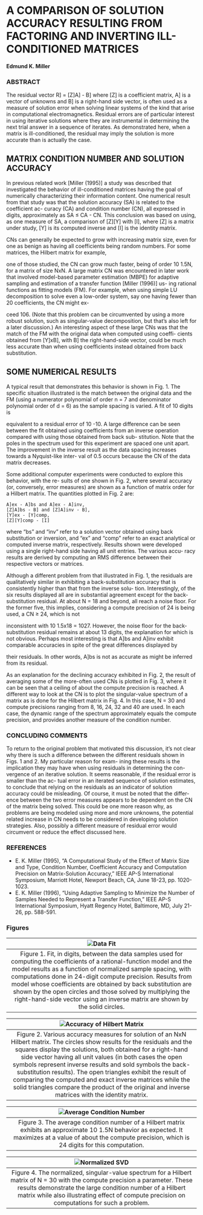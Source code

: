 # A COMPARISON OF SOLUTION ACCURACY RESULTING FROM FACTORING AND INVERTING ILL-CONDITIONED MATRICES

#### Edmund K. Miller

### ABSTRACT

The residual vector R] = [Z]A] - B] where [Z] is a coefficient matrix, A] is a vector of unknowns and
B] is a right-hand side vector, is often used as a measure of solution error when solving linear
systems of the kind that arise in computational electromagnetics. Residual errors are of particular
interest in using iterative solutions where they are instrumental in determining the next trial answer
in a sequence of iterates. As demonstrated here, when a matrix is ill-conditioned, the residual
may imply the solution is more accurate than is actually the case.

## MATRIX CONDITION NUMBER AND SOLUTION ACCURACY

In previous related work [Miller (1995)] a study was described that investigated the behavior of
ill-conditioned matrices having the goal of numerically characterizing their information content. One
numerical result from that study was that the solution accuracy (SA) is related to the coefficient ac-
curacy (CA) and condition number (CN), all expressed in digits, approximately as SA ≤ CA -
CN. This conclusion was based on using, as one measure of SA, a comparison of [Z][Y] with [I],
where [Z] is a matrix under study, [Y] is its computed inverse and [I] is the identity matrix.

CNs can generally be expected to grow with increasing matrix size, even for one as benign as
having all coefficients being random numbers. For some matrices, the Hilbert matrix for example,

one of those studied, the CN can grow much faster, being of order 10 1.5N, for a matrix of size
NxN. A large matrix CN was encountered in later work that involved model-based parameter
estimation (MBPE) for adaptive sampling and estimation of a transfer function [Miller (1996)] us-
ing rational functions as fitting models (FM). For example, when using simple LU decomposition
to solve even a low-order system, say one having fewer than 20 coefficients, the CN might ex-

ceed 106. (Note that this problem can be circumvented by using a more robust solution, such as
singular-value decomposition, but that’s also left for a later discussion.) An interesting aspect of
these large CNs was that the match of the FM with the original data when computed using coeffi-
cients obtained from [Y]xB], with B] the right-hand-side vector, could be much less accurate than
when using coefficients instead obtained from back substitution.


## SOME NUMERICAL RESULTS

A typical result that demonstrates this behavior is shown in Fig. 1. The specific situation illustrated
is the match between the original data and the FM (using a numerator polynomial of order n = 7
and denominator polynomial order of d = 6) as the sample spacing is varied. A fit of 10 digits is

equivalent to a residual error of 10 -10. A large difference can be seen between the fit obtained
using coefficients from an inverse operation compared with using those obtained from back sub-
stitution. Note that the poles in the spectrum used for this experiment are spaced one unit apart.
The improvement in the inverse result as the data spacing increases towards a Nyquist-like inter-
val of 0.5 occurs because the CN of the data matrix decreases.

Some additional computer experiments were conducted to explore this behavior, with the re-
sults of one shown in Fig. 2, where several accuracy (or, conversely, error measures) are shown
as a function of matrix order for a Hilbert matrix. The quantities plotted in Fig. 2 are:

```
A]ex - A]bs and A]ex - A]inv,
[Z]A]bs - B] and [Z]A]inv - B],
[Y]ex - [Y]comp,
[Z][Y]comp - [I]
```
where “bs” and “inv” refer to a solution vector obtained using back substitution or inversion, and
“ex” and “comp” refer to an exact analytical or computed inverse matrix, respectively. Results
shown were developed using a single right-hand side having all unit entries. The various accu-
racy results are derived by computing an RMS difference between their respective vectors or
matrices.

Although a different problem from that illustrated in Fig. 1, the residuals are qualitatively similar in
exhibiting a back-substitution accuracy that is consistently higher than that from the inverse solu-
tion. Interestingly, of the six results displayed all are in substantial agreement except for the
back-substitution residual. At about N = 18 and beyond, all reach a noise floor. For the former
five, this implies, considering a compute precision of 24 is being used, a CN ≥ 24, which is not

inconsistent with 10 1.5x18 = 1027. However, the noise floor for the back-substitution residual
remains at about 13 digits, the explanation for which is not obvious. Perhaps most interesting is
that A]bs and A]inv exhibit comparable accuracies in spite of the great differences displayed by

their residuals. In other words, A]bs is not as accurate as might be inferred from its residual.

As an explanation for the declining accuracy exhibited in Fig. 2, the result of averaging some of
the more-often used CNs is plotted in Fig. 3, where it can be seen that a ceiling of about the
compute precision is reached. A different way to look at the CN is to plot the singular-value
spectrum of a matrix as is done for the Hilbert matrix in Fig. 4. In this case, N = 30 and compute
precisions ranging from 8, 16, 24, 32 and 40 are used. In each case, the dynamic range of the
spectrum approximately equals the compute precision, and provides another measure of the
condition number.

### CONCLUDING COMMENTS
To return to the original problem that motivated this discussion, it’s not clear why there is such a
difference between the different residuals shown in Figs. 1 and 2. My particular reason for exam-
ining these results is the implication they may have when using residuals in determining the con-
vergence of an iterative solution. It seems reasonable, if the residual error is smaller than the ac-
tual error in an iterated sequence of solution estimates, to conclude that relying on the residuals as
an indicator of solution accuracy could be misleading. Of course, it must be noted that the differ-
ence between the two error measures appears to be dependent on the CN of the matrix being
solved. This could be one more reason why, as problems are being modeled using more and
more unknowns, the potential related increase in CN needs to be considered in developing
solution strategies. Also, possibly a different measure of residual error would circumvent or reduce
the effect discussed here.

### REFERENCES

 * E. K. Miller (1995), “A Computational Study of the Effect of Matrix Size and Type, Condition
   Number, Coefficient Accuracy and Computation Precision on Matrix-Solution Accuracy,” IEEE
   AP-S International Symposium, Marriott Hotel, Newport Beach, CA, June 18-23, pp. 1020-
   1023.
 * E. K. Miller (1996), “Using Adaptive Sampling to Minimize the Number of Samples Needed to
   Represent a Transfer Function,” IEEE AP-S International Symposium, Hyatt Regency Hotel,
   Baltimore, MD, July 21-26, pp. 588-591.

### Figures

|![Data Fit](./Fig1.png)|
|:---:|
|Figure 1. Fit, in digits, between the data samples used for computing the coefficients of a rational-function model and the model results as a function of normalized sample spacing, with computations done in 24-digit compute precision. Results from model whose coefficients are obtained by back substitution are shown by the open circles and those solved by multiplying the right-hand-side vector using an inverse matrix are shown by the solid circles.|

|![Accuracy of Hilbert Matrix](./Fig2.png)|
|:---:|
|Figure 2. Various accuracy measures for solution of an NxN Hilbert matrix. The circles show results for the residuals and the squares display the solutions, both obtained for a right-hand side vector having all unit values (in both cases the open symbols represent inverse results and sold symbols the back-substitution results). The open triangles exhibit the result of comparing the computed and exact inverse matrices while the solid triangles compare the product of the original and inverse matrices with the identity matrix.|

|![Average Condition Number](./Fig3.png)|
|:---:|
|Figure 3. The average condition number of a Hilbert matrix exhibits an approximate 10 1.5N behavior as expected. It maximizes at a value of about the compute precision, which is 24 digits for this computation.|

|![Normalized SVD](./Fig4.png)|
|:---:|
|Figure 4. The normalized, singular-value spectrum for a Hilbert matrix of N = 30 with the compute precision a parameter. These results demonstrate the large condition number of a Hilbert matrix while also illustrating effect of compute precision on computations for such a problem.|
